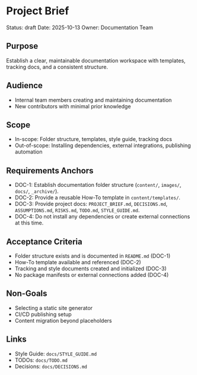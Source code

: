 # Project Brief

Status: draft
Date: 2025-10-13
Owner: Documentation Team

## Purpose

Establish a clear, maintainable documentation workspace with templates, tracking docs, and a consistent structure.

## Audience

- Internal team members creating and maintaining documentation
- New contributors with minimal prior knowledge

## Scope

- In-scope: Folder structure, templates, style guide, tracking docs
- Out-of-scope: Installing dependencies, external integrations, publishing automation

## Requirements Anchors

- DOC-1: Establish documentation folder structure (`content/`, `images/`, `docs/`, `_archive/`).
- DOC-2: Provide a reusable How-To template in `content/templates/`.
- DOC-3: Provide project docs: `PROJECT_BRIEF.md`, `DECISIONS.md`, `ASSUMPTIONS.md`, `RISKS.md`, `TODO.md`, `STYLE_GUIDE.md`.
- DOC-4: Do not install any dependencies or create external connections at this time.

## Acceptance Criteria

- Folder structure exists and is documented in `README.md` (DOC-1)
- How-To template available and referenced (DOC-2)
- Tracking and style documents created and initialized (DOC-3)
- No package manifests or external connections added (DOC-4)

## Non-Goals

- Selecting a static site generator
- CI/CD publishing setup
- Content migration beyond placeholders

## Links

- Style Guide: `docs/STYLE_GUIDE.md`
- TODOs: `docs/TODO.md`
- Decisions: `docs/DECISIONS.md`
